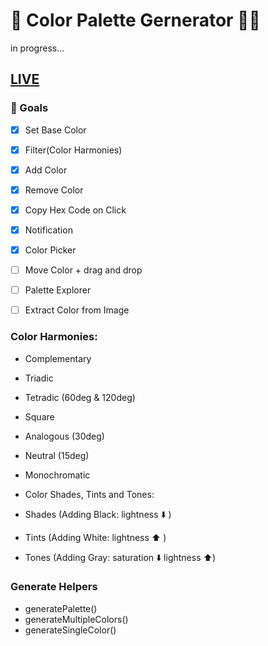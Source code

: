 # 🎨 Color Palette Gernerator 👨‍🎨

in progress...

## [LIVE](https://the-new-kim.github.io/color-palette-generator/)

### 🥅 Goals

- [x] Set Base Color
- [x] Filter(Color Harmonies)
- [x] Add Color
- [x] Remove Color
- [x] Copy Hex Code on Click
- [x] Notification
- [x] Color Picker  

- [ ] Move Color + drag and drop
- [ ] Palette Explorer
- [ ] Extract Color from Image

### Color Harmonies:

- Complementary
- Triadic
- Tetradic (60deg & 120deg)
- Square
- Analogous (30deg)
- Neutral (15deg)
- Monochromatic

- Color Shades, Tints and Tones:
- Shades (Adding Black: lightness ⬇️ )
- Tints (Adding White: lightness ⬆️ )
- Tones (Adding Gray: saturation ⬇️ lightness ⬆️)

### Generate Helpers

- generatePalette()
- generateMultipleColors()
- generateSingleColor()
